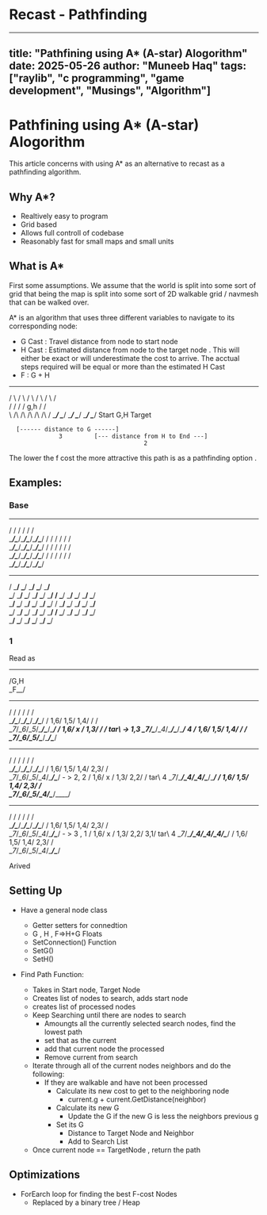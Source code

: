 # Recast - Pathfinding 

---
title: "Pathfining using A* (A-star) Alogorithm"
date: 2025-05-26
author: "Muneeb Haq"
tags: ["raylib", "c programming", "game development", "Musings", "Algorithm"]
---

# Pathfining using A* (A-star) Alogorithm

   This article concerns with using A* as an alternative to recast as a pathfinding algorithm. 


## Why A*?

- Realtively easy to program
- Grid based
- Allows full controll of codebase
- Reasonably fast for small maps and small units 

## What is A* 

First some assumptions. We assume that the world is split into some sort of grid that being the map is split into some sort of 2D walkable grid / navmesh that can be walked over. 

A* is an algorithm that uses three different variables to navigate to its corresponding node:
   - G Cast : Travel distance from node to start node
   - H Cast : Estimated distance from node to the target node . This will either be exact or will underestimate the cost to arrive.  The acctual steps required will be equal or more than the estimated H Cast
   - F : G + H


  ____    ____    ____    ____    ____    ____
 /    \  /    \  /    \  /    \  /    \  /    \
/      \/      \/      \/ g,h  \/      \/      \
\      /\      /\      /\      /\      /\      /
 \____/  \____/  \____/  \____/  \____/  \____/
  Start          G,H                        Target

      [------ distance to G ------]
                  3         [--- distance from H to End ---]
                                          2

The lower the f cost the more attractive this path is as a pathfinding option .


## Examples: 

### Base

 ____  ____  ____  ____  ____  ____
 /    \/    \/    \/    \/    \/    \
 \____/\____/\____/\____/\____/\____/
 /    \/    \/    \/    \/    \/    \
 \____/\____/\____/\____/\____/\____/
 /    \/    \/    \/    \/    \/    \
 \____/\____/\____/\____/\____/\____/
 /    \/    \/    \/    \/    \/    \
 \____/\____/\____/\____/\____/\____/


   ___     ___     ___     ___     ___     ___
 /   \___/   \___/   \___/   \___/   \___/   \
 \___/   \___/   \___/   \___/   \___/   \___/
/   \___/   \___/   \___/   \___/   \___/   \
\___/   \___/   \___/   \___/   \___/   \___/
/   \___/   \___/   \___/   \___/   \___/   \
\___/   \___/   \___/   \___/   \___/   \___/
/   \___/   \___/   \___/   \___/   \___/   \
 \___/   \___/   \___/   \___/   \___/   \___/


### 1

Read as  
  ____  
 /G,H \
 \_F__/
          

 ____  ____  ____  ____  ____  ____
 /    \/    \/    \/    \/    \/    \
 \____/\____/\____/\____/\____/\____/
 / 1,6\/ 1,5\/ 1,4\/    \/    \/    \
 \__7_/\__6_/\__5_/\____/\____/\____/
 / 1,6\/  x \/ 1,3\/    \/    \/ tar\  ->   1,3
 \__7_/\____/\__4_/\____/\____/\____/        4
 / 1,6\/ 1,5\/ 1,4\/    \/    \/    \
 \__7_/\__6_/\__5_/\____/\____/\____/

 ____  ____  ____  ____  ____  ____
 /    \/    \/    \/    \/    \/    \
 \____/\____/\____/\____/\____/\____/
 / 1,6\/ 1,5\/ 1,4\/ 2,3\/    \/    \
 \__7_/\__6_/\__5_/\__4_/\____/\____/ - >    2, 2
 / 1,6\/  x \/ 1,3\/ 2,2\/    \/ tar\         4
 \__7_/\____/\__4_/\__4_/\____/\____/
 / 1,6\/ 1,5\/ 1,4\/ 2,3\/    \/    \
 \__7_/\__6_/\__5_/\__4_/\____/\____/

 ____  ____  ____  ____  ____  ____
 /    \/    \/    \/    \/    \/    \
 \____/\____/\____/\____/\____/\____/
 / 1,6\/ 1,5\/ 1,4\/ 2,3\/    \/    \
 \__7_/\__6_/\__5_/\__4_/\____/\____/ - > 3 , 1
 / 1,6\/  x \/ 1,3\/ 2,2\/ 3,1\/ tar\      4
 \__7_/\____/\__4_/\__4_/\__4_/\____/
 / 1,6\/ 1,5\/ 1,4\/ 2,3\/    \/    \
 \__7_/\__6_/\__5_/\__4_/\____/\____/


Arived


 
## Setting Up


- Have a general node class
   - Getter setters for connedtion
   - G , H , F=>H+G Floats
   - SetConnection() Function
   - SetG()
   - SetH()

- Find Path Function:
   - Takes in Start node, Target Node
   - Creates list of nodes to search, adds start node
   - creates list of processed nodes
   - Keep Searching until there are nodes to search
      - Amoungts all the currently selected search nodes, find the lowest path 
      - set that as the current
      - add that current node the processed
      - Remove current from search
   - Iterate through all of the current nodes neighbors and do the following:
      - If they are walkable and have not been processed
         - Calculate its new cost to get to the neighboring node
            - current.g + current.GetDistance(neighbor) 
         - Calculate its new G
            - Update the G if the new G is less the neighbors previous g
         - Set its G
            - Distance to Target Node and Neighbor
            - Add to Search List
   - Once current node == TargetNode , return the path


## Optimizations

   - ForEarch loop for finding the best F-cost Nodes
      - Replaced by a binary tree / Heap



